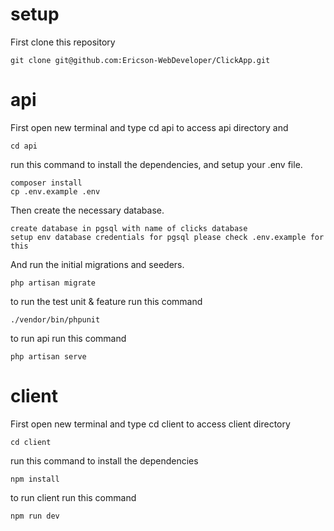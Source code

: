 # setup 

First clone this repository

```
git clone git@github.com:Ericson-WebDeveloper/ClickApp.git
```

# api

First open new terminal and type cd api to access api directory and 

```
cd api
```

run this command to install the dependencies, and setup your .env file.

```
composer install
cp .env.example .env
```

Then create the necessary database.

```
create database in pgsql with name of clicks database
setup env database credentials for pgsql please check .env.example for this
```

And run the initial migrations and seeders.

```
php artisan migrate
```

to run the test unit & feature run this command

```
./vendor/bin/phpunit
```

to run api run this command

```
php artisan serve
```



# client

First open new terminal and type cd client to access client directory

```
cd client
```

run this command to install the dependencies

```
npm install
```


to run client run this command
```
npm run dev
```
